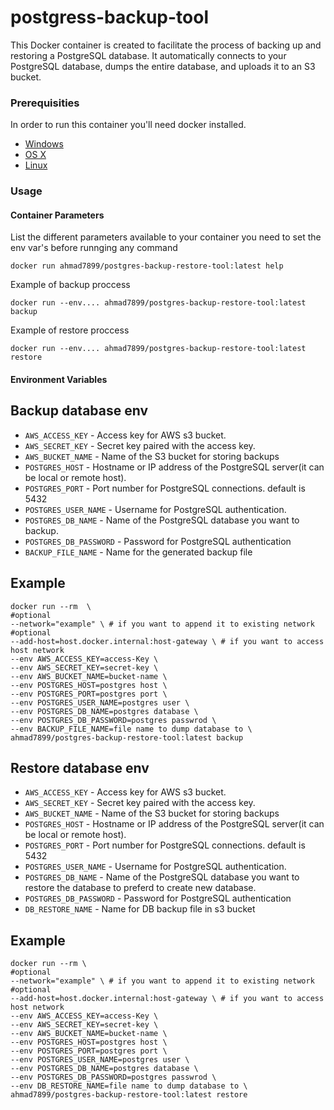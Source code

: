 # postgress-backup-tool

This Docker container is created to facilitate the process of backing up and restoring a PostgreSQL database.
It automatically connects to your PostgreSQL database, dumps the entire database, and uploads it to an S3 bucket.

### Prerequisities

In order to run this container you'll need docker installed.

- [Windows](https://docs.docker.com/windows/started)
- [OS X](https://docs.docker.com/mac/started/)
- [Linux](https://docs.docker.com/linux/started/)

### Usage

#### Container Parameters

List the different parameters available to your container
you need to set the env var's before runnging any command

```shell
docker run ahmad7899/postgres-backup-restore-tool:latest help
```

Example of backup proccess

```shell
docker run --env.... ahmad7899/postgres-backup-restore-tool:latest backup
```

Example of restore proccess

```shell
docker run --env.... ahmad7899/postgres-backup-restore-tool:latest restore
```

#### Environment Variables

## Backup database env
- `AWS_ACCESS_KEY` - Access key for AWS s3 bucket.
- `AWS_SECRET_KEY` - Secret key paired with the access key.
- `AWS_BUCKET_NAME` - Name of the S3 bucket for storing backups
- `POSTGRES_HOST` - Hostname or IP address of the PostgreSQL server(it can be local or remote host).
- `POSTGRES_PORT` - Port number for PostgreSQL connections. default is 5432
- `POSTGRES_USER_NAME` - Username for PostgreSQL authentication.
- `POSTGRES_DB_NAME` - Name of the PostgreSQL database you want to backup.
- `POSTGRES_DB_PASSWORD` - Password for PostgreSQL authentication
- `BACKUP_FILE_NAME` - Name for the generated backup file

## Example
```shell
docker run --rm  \
#optional
--network="example" \ # if you want to append it to existing network
#optional
--add-host=host.docker.internal:host-gateway \ # if you want to access host network 
--env AWS_ACCESS_KEY=access-Key \
--env AWS_SECRET_KEY=secret-key \
--env AWS_BUCKET_NAME=bucket-name \
--env POSTGRES_HOST=postgres host \
--env POSTGRES_PORT=postgres port \
--env POSTGRES_USER_NAME=postgres user \
--env POSTGRES_DB_NAME=postgres database \
--env POSTGRES_DB_PASSWORD=postgres passwrod \
--env BACKUP_FILE_NAME=file name to dump database to \
ahmad7899/postgres-backup-restore-tool:latest backup
```

## Restore database env
- `AWS_ACCESS_KEY` - Access key for AWS s3 bucket.
- `AWS_SECRET_KEY` - Secret key paired with the access key.
- `AWS_BUCKET_NAME` - Name of the S3 bucket for storing backups
- `POSTGRES_HOST` - Hostname or IP address of the PostgreSQL server(it can be local or remote host).
- `POSTGRES_PORT` - Port number for PostgreSQL connections. default is 5432
- `POSTGRES_USER_NAME` - Username for PostgreSQL authentication.
- `POSTGRES_DB_NAME` - Name of the PostgreSQL database you want to restore the database to preferd to create new database.
- `POSTGRES_DB_PASSWORD` - Password for PostgreSQL authentication
- `DB_RESTORE_NAME` - Name for DB backup file in s3 bucket

## Example
```shell
docker run --rm \
#optional
--network="example" \ # if you want to append it to existing network
#optional
--add-host=host.docker.internal:host-gateway \ # if you want to access host network 
--env AWS_ACCESS_KEY=access-Key \
--env AWS_SECRET_KEY=secret-key \
--env AWS_BUCKET_NAME=bucket-name \
--env POSTGRES_HOST=postgres host \
--env POSTGRES_PORT=postgres port \
--env POSTGRES_USER_NAME=postgres user \
--env POSTGRES_DB_NAME=postgres database \
--env POSTGRES_DB_PASSWORD=postgres passwrod \
--env DB_RESTORE_NAME=file name to dump database to \
ahmad7899/postgres-backup-restore-tool:latest restore
```